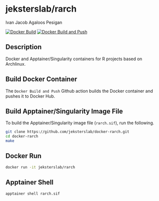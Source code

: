 jeksterslab/rarch
====================
Ivan Jacob Agaloos Pesigan

<!-- badges: start -->
[![Docker Build](https://github.com/jeksterslab/docker-rarch/actions/workflows/docker-build.yml/badge.svg)](https://github.com/jeksterslab/docker-rarch/actions/workflows/docker-build.yml)
[![Docker Build and Push](https://github.com/jeksterslab/docker-rarch/actions/workflows/docker-build-push.yml/badge.svg)](https://github.com/jeksterslab/docker-rarch/actions/workflows/docker-build-push.yml)
<!-- badges: end -->

## Description

Docker and Apptainer/Singularity containers for R projects based on Archlinux.

## Build Docker Container

The `Docker Build and Push` Github action builds the Docker container and pushes it to Docker Hub.

## Build Apptainer/Singularity Image File

To build the Apptainer/Singularity image file (`rarch.sif`),
run the following.

```bash
git clone https://github.com/jeksterslab/docker-rarch.git
cd docker-rarch
make
```

## Docker Run

```bash
docker run -it jeksterslab/rarch
```

## Apptainer Shell

```bash
apptainer shell rarch.sif
```
